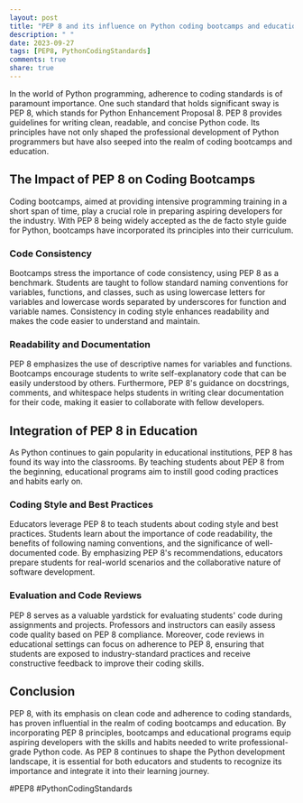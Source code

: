 ```yaml
---
layout: post
title: "PEP 8 and its influence on Python coding bootcamps and education"
description: " "
date: 2023-09-27
tags: [PEP8, PythonCodingStandards]
comments: true
share: true
---
```


In the world of Python programming, adherence to coding standards is of paramount importance. One such standard that holds significant sway is PEP 8, which stands for Python Enhancement Proposal 8. PEP 8 provides guidelines for writing clean, readable, and concise Python code. Its principles have not only shaped the professional development of Python programmers but have also seeped into the realm of coding bootcamps and education. 

## The Impact of PEP 8 on Coding Bootcamps

Coding bootcamps, aimed at providing intensive programming training in a short span of time, play a crucial role in preparing aspiring developers for the industry. With PEP 8 being widely accepted as the de facto style guide for Python, bootcamps have incorporated its principles into their curriculum. 

### Code Consistency

Bootcamps stress the importance of code consistency, using PEP 8 as a benchmark. Students are taught to follow standard naming conventions for variables, functions, and classes, such as using lowercase letters for variables and lowercase words separated by underscores for function and variable names. Consistency in coding style enhances readability and makes the code easier to understand and maintain.

### Readability and Documentation

PEP 8 emphasizes the use of descriptive names for variables and functions. Bootcamps encourage students to write self-explanatory code that can be easily understood by others. Furthermore, PEP 8's guidance on docstrings, comments, and whitespace helps students in writing clear documentation for their code, making it easier to collaborate with fellow developers.

## Integration of PEP 8 in Education

As Python continues to gain popularity in educational institutions, PEP 8 has found its way into the classrooms. By teaching students about PEP 8 from the beginning, educational programs aim to instill good coding practices and habits early on.

### Coding Style and Best Practices

Educators leverage PEP 8 to teach students about coding style and best practices. Students learn about the importance of code readability, the benefits of following naming conventions, and the significance of well-documented code. By emphasizing PEP 8's recommendations, educators prepare students for real-world scenarios and the collaborative nature of software development.

### Evaluation and Code Reviews

PEP 8 serves as a valuable yardstick for evaluating students' code during assignments and projects. Professors and instructors can easily assess code quality based on PEP 8 compliance. Moreover, code reviews in educational settings can focus on adherence to PEP 8, ensuring that students are exposed to industry-standard practices and receive constructive feedback to improve their coding skills.

## Conclusion

PEP 8, with its emphasis on clean code and adherence to coding standards, has proven influential in the realm of coding bootcamps and education. By incorporating PEP 8 principles, bootcamps and educational programs equip aspiring developers with the skills and habits needed to write professional-grade Python code. As PEP 8 continues to shape the Python development landscape, it is essential for both educators and students to recognize its importance and integrate it into their learning journey.

#PEP8 #PythonCodingStandards